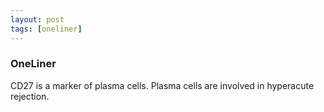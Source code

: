 ```yaml
---
layout: post
tags: [oneliner]
---
```



### OneLiner

CD27 is a marker of plasma cells. Plasma cells are involved in hyperacute rejection.
